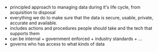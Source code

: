 - principled approach to managing data during it's life cycle, from acquisition to disposal
- everything we do to make sure that the data is secure, usable, private, accurate and available.
- includes actions and procedures people should take and the tech that supports them
- can be internal + government enforced + industry standards + ...
- governs who has access to what kinds of data